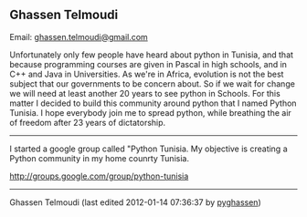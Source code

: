 Ghassen Telmoudi
----------------

Email: <ghassen.telmoudi@gmail.com> 

Unfortunately only few people have heard about python in Tunisia, and that because programming courses are given in Pascal in high schools, and in C++ and Java in Universities. As we're in Africa, evolution is not the best subject that our governments to be concern about. So if we wait for change we will need at least another 20 years to see python in Schools. For this matter I decided to build this community around python that I named Python Tunisia. I hope everybody join me to spread python, while breathing the air of freedom after 23 years of dictatorship. 

---

I started a google group called "Python Tunisia. My objective is creating a Python community in my home counrty Tunisia. 

<http://groups.google.com/group/python-tunisia> 

---

Ghassen Telmoudi (last edited 2012-01-14 07:36:37 by [pyghassen](/moin/pyghassen "pyghassen @ 197.28.0.133[197.28.0.133]"))
